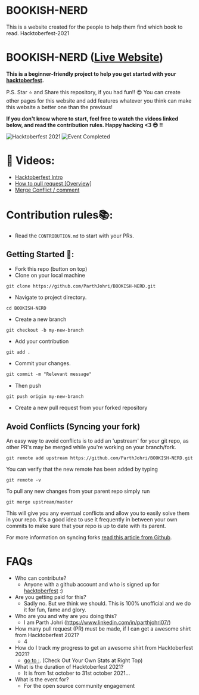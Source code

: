 # BOOKISH-NERD
This is a website created for the people to help them find which book to read.
Hacktoberfest-2021
# BOOKISH-NERD ([Live Website](https://github.com/ParthJohri/BOOKISH-NERD/index.html))


**This is a beginner-friendly project to help you get started with your
[hacktoberfest](https://hacktoberfest.digitalocean.com/).**

P.S. Star ⭐ and Share this repository, if you had fun!! 😍
You can create other pages for this website and add features whatever you think can make this website a better one than the previous!

**If you don't
know where to start, feel free to watch the videos linked below, and
read the contribution rules. Happy hacking <3 😎 !!**


![Hacktoberfest 2021](https://hacktoberfest.digitalocean.com/_nuxt/img/logo-hacktoberfest-full.f42e3b1.svg)
![Event Completed](https://github.com/fineanmol/Hacktoberfest2021/blob/master/scripts/hacktoberPest/Event_Completed.png)

# 📌 Videos:

- [Hacktoberfest Intro](https://youtu.be/OsAFX_ZbgaE)
- [How to pull request [Overview]](https://youtu.be/DIj2q02gvKs)
- [Merge Conflict / comment](https://youtu.be/zOx5PJTY8CI)

# Contribution rules📚:

- Read the `CONTRIBUTION.md` to start with your PRs.


## Getting Started 🤗:

- Fork this repo (button on top)
- Clone on your local machine

```
git clone https://github.com/ParthJohri/BOOKISH-NERD.git
```
- Navigate to project directory.
```
cd BOOKISH-NERD
```

- Create a new branch

```markdown
git checkout -b my-new-branch
```
- Add your contribution
```
git add .
```
- Commit your changes.

```markdown
git commit -m "Relevant message"

```
- Then push 
```
git push origin my-new-branch
```
- Create a new pull request from your forked repository


## Avoid Conflicts (Syncing your fork)

An easy way to avoid conflicts is to add an 'upstream' for your git repo, as other PR's may be merged while you're working on your branch/fork.   

```terminal
git remote add upstream https://github.com/ParthJohri/BOOKISH-NERD.git
```

You can verify that the new remote has been added by typing
```terminal
git remote -v
```

To pull any new changes from your parent repo simply run
```terminal
git merge upstream/master
```

This will give you any eventual conflicts and allow you to easily solve them in your repo. It's a good idea to use it frequently in between your own commits to make sure that your repo is up to date with its parent.

For more information on syncing forks [read this article from Github](https://help.github.com/articles/syncing-a-fork/).


# FAQs 

- Who can contribute?
  - Anyone with a github account and who is signed up for
[hacktoberfest](https://hacktoberfest.digitalocean.com/) :)
- Are you getting paid for this?
  - Sadly no. But we think we should. This is 100% unofficial and we do it for fun, fame and glory.
- Who are you and why are you doing this?
  - I am Parth Johri (https://www.linkedin.com/in/parthjohri07/)
- How many pull request (PR) must be made, if I can get a awesome shirt from Hacktoberfest 2021?
  - 4
- How do I track my progress to get an awesome shirt from Hacktoberfest 2021?
  - [go to :](https://hacktoberfest.digitalocean.com/profile/). (Check Out Your Own Stats at Right Top)
- What is the duration of Hacktoberfest 2021?
  - It is from 1st october to 31st october 2021...
- What is the event for?
  - For the open source community engagement


